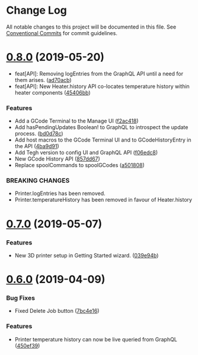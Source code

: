 # Change Log

All notable changes to this project will be documented in this file.
See [Conventional Commits](https://conventionalcommits.org) for commit guidelines.

# [0.8.0](https://github.com/tegh/tegh/compare/v0.7.0...v0.8.0) (2019-05-20)


* feat[API]: Removing logEntries from the GraphQL API until a need for them arises. ([ad70acb](https://github.com/tegh/tegh/commit/ad70acb))
* feat[API]: New Heater.history API co-locates temperature history within heater components ([45406bb](https://github.com/tegh/tegh/commit/45406bb))


### Features

* Add a GCode Terminal to the Manage UI ([f2ac418](https://github.com/tegh/tegh/commit/f2ac418))
* Add hasPendingUpdates Boolean! to GraphQL to introspect the update process. ([bd0d78c](https://github.com/tegh/tegh/commit/bd0d78c))
* Add host macros to the GCode Terminal UI and to GCodeHistoryEntry in the API ([4ba9d91](https://github.com/tegh/tegh/commit/4ba9d91))
* Add Tegh version to config UI and GraphQL API ([f06edc8](https://github.com/tegh/tegh/commit/f06edc8))
* New GCode History API ([857dd67](https://github.com/tegh/tegh/commit/857dd67))
* Replace spoolCommands to spoolGCodes ([a501808](https://github.com/tegh/tegh/commit/a501808))


### BREAKING CHANGES

* Printer.logEntries has been removed.
* Printer.temperatureHistory has been removed in favour of Heater.history





# [0.7.0](https://github.com/tegh/tegh/compare/v0.6.0...v0.7.0) (2019-05-07)


### Features

* New 3D printer setup in Getting Started wizard. ([039e94b](https://github.com/tegh/tegh/commit/039e94b))





# [0.6.0](https://github.com/tegh/tegh/compare/v0.5.10...v0.6.0) (2019-04-09)


### Bug Fixes

* Fixed Delete Job button ([7bc4e16](https://github.com/tegh/tegh/commit/7bc4e16))


### Features

* Printer temperature history can now be live queried from GraphQL ([450ef39](https://github.com/tegh/tegh/commit/450ef39))

